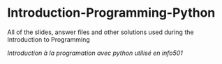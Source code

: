 Introduction-Programming-Python
===============================

All of the slides, answer files and other solutions used during the Introduction to Programming

_Introduction à la programation avec python utilisé en info501_
